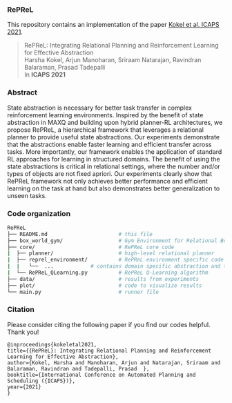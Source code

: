 ### RePReL 

This repository contains an implementation of the paper [Kokel et al. ICAPS 2021](http://starling.utdallas.edu/papers/RePReL/).

> RePReL: Integrating Relational Planning and Reinforcement Learning for Effective Abstraction  
Harsha Kokel, Arjun Manoharan, Sriraam Natarajan, Ravindran Balaraman, Prasad Tadepalli  
In **ICAPS 2021**

### Abstract

State abstraction is necessary for better task transfer in complex reinforcement learning environments. Inspired by the benefit of state abstraction in MAXQ and building upon hybrid planner-RL architectures, we propose RePReL, a hierarchical framework that leverages a relational planner to provide useful state abstractions. Our experiments demonstrate that the abstractions enable faster learning and efficient transfer across tasks. More importantly, our framework enables the application of standard RL approaches for learning in structured domains. The benefit of using the state abstractions is critical in relational settings, where the number and/or types of objects are not fixed apriori. Our experiments clearly show that RePReL framework not only achieves better performance and efficient learning on the task at hand but also demonstrates better generalization to unseen tasks.


### Code organization

```bash
RePReL
├── README.md                       # this file
├── box_world_gym/                  # Gym Environment for Relational Box World domain
├── core/                           # RePReL core code
|  ├── planner/                     # high-level relational planner 
|  ├── reprel_environment/          # RePReL environment specific code
|  |   └──  ...            # contains domain specific abstraction and termination code.
|  └── RePReL_QLearning.py          # RePReL Q-Learning algorithm 
├── data/                           # results from experiments
├── plot/                           # code to visualize results
└── main.py                         # runner file
```

### Citation


Please consider citing the following paper if you find our codes helpful. Thank you!

```
@inproceedings{kokeletal2021,
title={{RePReL}: Integrating Relational Planning and Reinforcement Learning for Effective Abstraction},
author={Kokel, Harsha and Manoharan, Arjun and Natarajan, Sriraam and Balaraman, Ravindran and Tadepalli, Prasad  },
booktitle={International Conference on Automated Planning and Scheduling ({ICAPS})},
year={2021}
}
```



